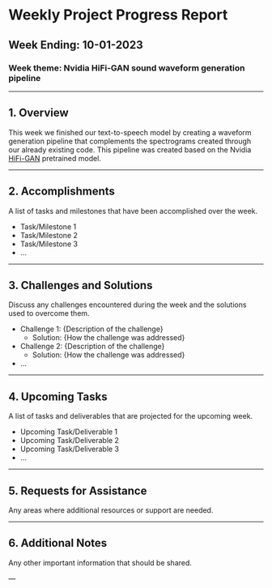 # Weekly Project Progress Report

## Week Ending: 10-01-2023

### Week theme: Nvidia HiFi-GAN sound waveform generation pipeline

---

## 1. Overview

This week we finished our text-to-speech model by creating a waveform generation pipeline that complements the spectrograms created through our already existing code. This pipeline was created based on the Nvidia [HiFi-GAN](https://arxiv.org/abs/2010.05646) pretrained model.

---

## 2. Accomplishments

A list of tasks and milestones that have been accomplished over the week.

- Task/Milestone 1
- Task/Milestone 2
- Task/Milestone 3
- ...

---

## 3. Challenges and Solutions

Discuss any challenges encountered during the week and the solutions used to overcome them.

- Challenge 1: {Description of the challenge}
  - Solution: {How the challenge was addressed}
- Challenge 2: {Description of the challenge}
  - Solution: {How the challenge was addressed}
- ...

---

## 4. Upcoming Tasks

A list of tasks and deliverables that are projected for the upcoming week.

- Upcoming Task/Deliverable 1
- Upcoming Task/Deliverable 2
- Upcoming Task/Deliverable 3
- ...
---
## 5. Requests for Assistance

Any areas where additional resources or support are needed.

---

## 6. Additional Notes

Any other important information that should be shared.

—